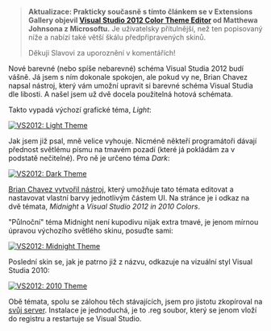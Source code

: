 <!-- dcterms:identifier = aspnetcz#405 -->
<!-- dcterms:title = Nelíbí se vám výchozí barevné schéma Visual Studia 2012? Vytvořte si vlastní! -->
<!-- dcterms:abstract = Nové barevné (nebo spíše nebarevné) schéma Visual Studia 2012 budí vášně. Já jsem s ním dokonale spokojen, ale pokud vy ne, Brian Chavez napsal nástroj, který vám umožní upravit si barevné schéma Visual Studia dle libosti. A našel jsem už dvě docela použitelná hotová schémata. -->
<!-- np9:categoryId = 7 -->
<!-- x4w:category = Software -->
<!-- np9:authorId = 1 -->
<!-- np9:authorEmail = michal.valasek@altairis.cz -->
<!-- dcterms:creator = Michal Altair Valášek -->
<!-- dcterms:created = 2012-09-06T22:18:03.367+02:00 -->
<!-- dcterms:dateAccepted = 2012-09-06T22:08:00+02:00 -->
<!-- x4w:pictureWidth = 150 -->
<!-- x4w:pictureHeight = 150 -->
<!-- x4w:pictureUrl = /perex-pictures/20120906-nelibi-se-vam-vychozi-barevne-schema-visual-studia-2012-vytvorte-si-vlastni.png -->

> **Aktualizace: Prakticky současně s tímto článkem se v Extensions Gallery objevil **[**Visual Studio 2012 Color Theme Editor**](http://visualstudiogallery.msdn.microsoft.com/366ad100-0003-4c9a-81a8-337d4e7ace05)** od Matthewa Johnsona z Microsoftu.** Je uživatelsky přítulnější, než ten popisovaný níže a nabízí také větší škálu předpřipravených skinů.
> 
> Děkuji Slavovi za uporoznění v komentářích!

Nové barevné (nebo spíše nebarevné) schéma Visual Studia 2012 budí vášně. Já jsem s ním dokonale spokojen, ale pokud vy ne, Brian Chavez napsal nástroj, který vám umožní upravit si barevné schéma Visual Studia dle libosti. A našel jsem už dvě docela použitelná hotová schémata.

Takto vypadá výchozí grafické téma, *Light*:

[![VS2012: Light Theme](https://www.cdn.altairis.cz/Blog/2012/20120906-vstheme_light_thumb.png "VS2012: Light Theme")](https://www.cdn.altairis.cz/Blog/2012/20120906-vstheme_light_2.png)

Jak jsem již psal, mně velice vyhouje. Nicméně někteří programátoři dávají přednost světlému písmu na tmavém pozadí (které já pokládám za v podstatě nečitelné). Pro ně je určeno téma *Dark*:

[![VS2012: Dark Theme](https://www.cdn.altairis.cz/Blog/2012/20120906-vstheme_dark_thumb.png "VS2012: Dark Theme")](https://www.cdn.altairis.cz/Blog/2012/20120906-vstheme_dark_2.png)

[Brian Chavez vytvořil nástroj](http://bchavez.bitarmory.com/archive/2012/08/27/modify-visual-studio-2012-dark-and-light-themes.aspx), který umožňuje tato témata editovat a nastavovat vlastní barvy jednotlivým částem UI. Na stránce je i odkaz na dvě témata, *Midnight* a *Visual Studio 2012 in 2010 Colors*.

"Půlnoční" téma Midnight není kupodivu nijak extra tmavé, je jenom mírnou úpravou výchozího světlého skinu, posuďte sami:

[![VS2012: Midnight Theme](https://www.cdn.altairis.cz/Blog/2012/20120906-vstheme_midnight_thumb.png "VS2012: Midnight Theme")](https://www.cdn.altairis.cz/Blog/2012/20120906-vstheme_midnight_2.png)

Poslední skin se, jak je patrno již z názvu, odkazuje na vizuální styl Visual Studia 2010:

[![VS2012: 2010 Theme](https://www.cdn.altairis.cz/Blog/2012/20120906-vstheme_vs2010_thumb.png "VS2012: 2010 Theme")](https://www.cdn.altairis.cz/Blog/2012/20120906-vstheme_vs2010_2.png)

Obě témata, spolu se zálohou těch stávajících, jsem pro jistotu zkopíroval na [svůj server](https://www.cdn.altairis.cz/Blog/2012/20120906-VSThemes.zip). Instalace je jednoduchá, je to .reg soubor, který se jenom vloží do registru a restartuje se Visual Studio.